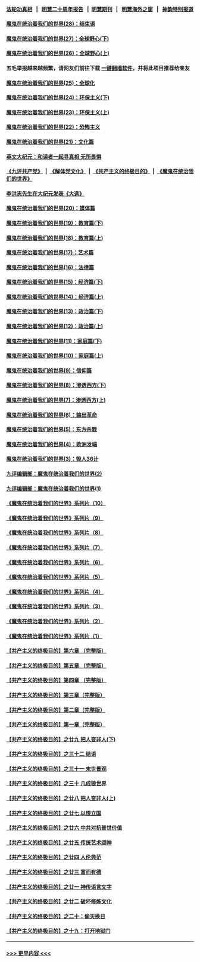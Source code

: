 #### [法轮功真相](https://github.com/gfw-breaker/truth/blob/master/README.md?t=0) &nbsp;&nbsp;|&nbsp;&nbsp; [明慧二十周年报告](https://github.com/gfw-breaker/mh-reports/blob/master/README.md?t=0) &nbsp;&nbsp;|&nbsp;&nbsp;[明慧期刊](https://github.com/gfw-breaker/mh-qikan) &nbsp;&nbsp;|&nbsp;&nbsp; [明慧海外之窗](https://github.com/gfw-breaker/mh-news/blob/master/README.md?t=0) &nbsp;&nbsp;|&nbsp;&nbsp; [神韵特别报道](https://github.com/gfw-breaker/mh-news/blob/master/shenyun.md?t=0)
#### [魔鬼在统治着我们的世界(28)：结束语](../pages/nsc422/n10936246.md?t=06260801) 
#### [魔鬼在统治着我们的世界(27)：全球野心(下)](../pages/nsc422/n10928319.md?t=06260801) 
#### [魔鬼在统治着我们的世界(26)：全球野心(上)](../pages/nsc422/n10900318.md?t=06260801) 
#### 五毛举报越来越频繁，请网友们前往下载 [一键翻墙软件](https://github.com/gfw-breaker/ssr-accounts)，并将此项目推荐给亲友
#### [魔鬼在统治着我们的世界(25)：全球化](../pages/nsc422/n10788205.md?t=06260801) 
#### [魔鬼在统治着我们的世界(24)：环保主义(下)](../pages/nsc422/n10695307.md?t=06260801) 
#### [魔鬼在统治着我们的世界(23)：环保主义(上)](../pages/nsc422/n10688613.md?t=06260801) 
#### [魔鬼在统治着我们的世界(22)：恐怖主义](../pages/nsc422/n10614727.md?t=06260801) 
#### [魔鬼在统治着我们的世界(21)：文化篇](../pages/nsc422/n10597706.md?t=06260801) 
#### [英文大纪元：和读者一起寻真相 无所畏惧](../pages/nsc422/n12542027.md?t=06260801) 
#### [《九评共产党》](https://github.com/begood0513/9ping.md/blob/master/README.md) &nbsp;|&nbsp; [《解体党文化》](../../../../jtdwh.md/blob/master/README.md)  &nbsp;|&nbsp; [《共产主义的终极目的》](../../../../gczydzjmd.md/blob/master/README.md) &nbsp;|&nbsp; [《魔鬼在统治我们的世界》](../../../../mgztzwmdsj.md/blob/master/README.md) 
#### [李洪志先生在大纪元发表《大选》](../pages/nsc422/n12534746.md?t=06260801) 
#### [魔鬼在统治着我们的世界(20)：媒体篇](../pages/nsc422/n10586579.md?t=06260801) 
#### [魔鬼在统治着我们的世界(19)：教育篇(下)](../pages/nsc422/n10564808.md?t=06260801) 
#### [魔鬼在统治着我们的世界(18)：教育篇(上)](../pages/nsc422/n10526970.md?t=06260801) 
#### [魔鬼在统治着我们的世界(17)：艺术篇](../pages/nsc422/n10499093.md?t=06260801) 
#### [魔鬼在统治着我们的世界(16)：法律篇](../pages/nsc422/n10485969.md?t=06260801) 
#### [魔鬼在统治着我们的世界(15)：经济篇(下)](../pages/nsc422/n10469975.md?t=06260801) 
#### [魔鬼在统治着我们的世界(14)：经济篇(上)](../pages/nsc422/n10457370.md?t=06260801) 
#### [魔鬼在统治着我们的世界(13)：政治篇(下)](../pages/nsc422/n10448270.md?t=06260801) 
#### [魔鬼在统治着我们的世界(12)：政治篇(上)](../pages/nsc422/n10444576.md?t=06260801) 
#### [魔鬼在统治着我们的世界(11)：家庭篇(下)](../pages/nsc422/n10440961.md?t=06260801) 
#### [魔鬼在统治着我们的世界(10)：家庭篇(上)](../pages/nsc422/n10435448.md?t=06260801) 
#### [魔鬼在统治着我们的世界(9)：信仰篇](../pages/nsc422/n10432159.md?t=06260801) 
#### [魔鬼在统治着我们的世界(8)：渗透西方(下)](../pages/nsc422/n10429603.md?t=06260801) 
#### [魔鬼在统治着我们的世界(7)：渗透西方(上)](../pages/nsc422/n10426013.md?t=06260801) 
#### [魔鬼在统治着我们的世界(6)：输出革命](../pages/nsc422/n10421536.md?t=06260801) 
#### [魔鬼在统治着我们的世界(5)：东方杀戮](../pages/nsc422/n10417707.md?t=06260801) 
#### [魔鬼在统治着我们的世界(4)：欧洲发端](../pages/nsc422/n10414890.md?t=06260801) 
#### [魔鬼在统治着我们的世界(3)：毁人36计](../pages/nsc422/n10411583.md?t=06260801) 
#### [九评编辑部：魔鬼在统治着我们的世界(2)](../pages/nsc422/n10410036.md?t=06260801) 
#### [九评编辑部：魔鬼在统治着我们的世界(1)](../pages/nsc422/n10406825.md?t=06260801) 
#### [《魔鬼在统治着我们的世界》系列片（10）](../pages/nsc422/n12292670.md?t=06260801) 
#### [《魔鬼在统治着我们的世界》系列片（9）](../pages/nsc422/n12290859.md?t=06260801) 
#### [《魔鬼在统治着我们的世界》系列片（8）](../pages/nsc422/n12287445.md?t=06260801) 
#### [《魔鬼在统治着我们的世界》系列片（7）](../pages/nsc422/n12283425.md?t=06260801) 
#### [《魔鬼在统治着我们的世界》系列片（6）](../pages/nsc422/n12282314.md?t=06260801) 
#### [《魔鬼在统治着我们的世界》系列片（5）](../pages/nsc422/n12281419.md?t=06260801) 
#### [《魔鬼在统治着我们的世界》系列片（4）](../pages/nsc422/n12274024.md?t=06260801) 
#### [《魔鬼在统治着我们的世界》系列片（3）](../pages/nsc422/n12271322.md?t=06260801) 
#### [《魔鬼在统治着我们的世界》系列片（2）](../pages/nsc422/n12269049.md?t=06260801) 
#### [《魔鬼在统治着我们的世界》系列片（1）](../pages/nsc422/n12267575.md?t=06260801) 
#### [【共产主义的终极目的】第六章 （完整版）](../pages/nsc422/n11428913.md?t=06260801) 
#### [【共产主义的终极目的】第五章 （完整版）](../pages/nsc422/n11428912.md?t=06260801) 
#### [【共产主义的终极目的】第四章 （完整版）](../pages/nsc422/n11428907.md?t=06260801) 
#### [【共产主义的终极目的】第三章（完整版）](../pages/nsc422/n11428848.md?t=06260801) 
#### [【共产主义的终极目的】第二章（完整版）](../pages/nsc422/n11428831.md?t=06260801) 
#### [【共产主义的终极目的】第一章（完整版）](../pages/nsc422/n11417651.md?t=06260801) 
#### [【共产主义的终极目的】之廿九 把人变非人(下)](../pages/nsc422/n11344140.md?t=06260801) 
#### [【共产主义的终极目的】之三十二 结语](../pages/nsc422/n11360535.md?t=06260801) 
#### [【共产主义的终极目的】之三十一 末世景观](../pages/nsc422/n11351129.md?t=06260801) 
#### [【共产主义的终极目的】之三十 几成狼世界](../pages/nsc422/n11348280.md?t=06260801) 
#### [【共产主义的终极目的】之廿八 把人变非人(上)](../pages/nsc422/n11340492.md?t=06260801) 
#### [【共产主义的终极目的】之廿七 以恨立国](../pages/nsc422/n11336944.md?t=06260801) 
#### [【共产主义的终极目的】之廿六 中共对抗普世价值](../pages/nsc422/n11324785.md?t=06260801) 
#### [【共产主义的终极目的】之廿五 传统艺术颂神](../pages/nsc422/n11296396.md?t=06260801) 
#### [【共产主义的终极目的】之廿四 人伦典范](../pages/nsc422/n11296397.md?t=06260801) 
#### [【共产主义的终极目的】之廿三 富而有德](../pages/nsc422/n11283598.md?t=06260801) 
#### [【共产主义的终极目的】之廿一 神传语言文字](../pages/nsc422/n11263265.md?t=06260801) 
#### [【共产主义的终极目的】之廿二 破坏修炼文化](../pages/nsc422/n11245728.md?t=06260801) 
#### [【共产主义的终极目的】之二十：偷天换日](../pages/nsc422/n11238846.md?t=06260801) 
#### [【共产主义的终极目的】之十九：打开地狱门](../pages/nsc422/n11206376.md?t=06260801) 

----
#### [ >>> 更早内容 <<< ](../indexes/nsc422-earlier.md)
